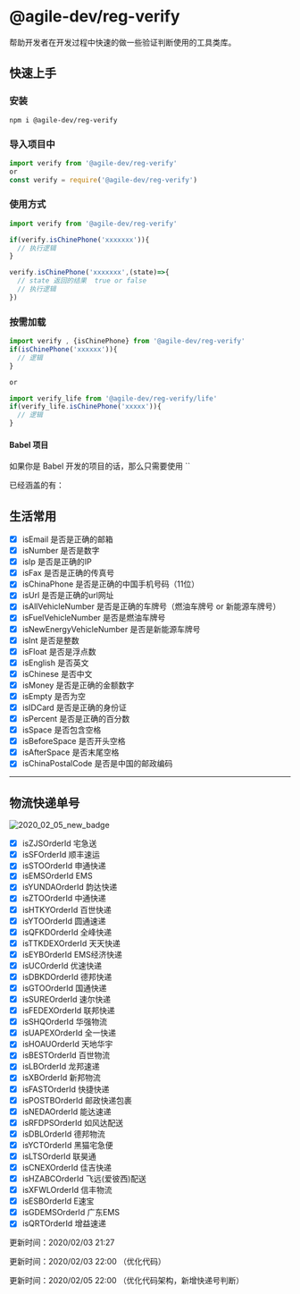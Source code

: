 # @agile-dev/reg-verify
帮助开发者在开发过程中快速的做一些验证判断使用的工具类库。

## 快速上手

### 安装

``` npm
npm i @agile-dev/reg-verify
```

### 导入项目中

``` js
import verify from '@agile-dev/reg-verify'
or
const verify = require('@agile-dev/reg-verify')
```

### 使用方式

``` js
import verify from '@agile-dev/reg-verify'

if(verify.isChinePhone('xxxxxxx')){
  // 执行逻辑
}

verify.isChinePhone('xxxxxxx',(state)=>{
  // state 返回的结果  true or false
  // 执行逻辑
})
```

### 按需加载
``` js
import verify , {isChinePhone} from '@agile-dev/reg-verify'
if(isChinePhone('xxxxxx')){
  // 逻辑
}

or 

import verify_life from '@agile-dev/reg-verify/life'
if(verify_life.isChinePhone('xxxxx')){
  // 逻辑
}
```


#### Babel 项目
如果你是 Babel 开发的项目的话，那么只需要使用 ``

已经涵盖的有：

## 生活常用

+ [x] isEmail 是否是正确的邮箱 
+ [x] isNumber 是否是数字
+ [x] isIp 是否是正确的IP
+ [x] isFax 是否是正确的传真号
+ [x] isChinaPhone 是否是正确的中国手机号码（11位）
+ [x] isUrl 是否是正确的url网址
+ [x] isAllVehicleNumber 是否是正确的车牌号（燃油车牌号 or 新能源车牌号）
+ [x] isFuelVehicleNumber 是否是燃油车牌号 
+ [x] isNewEnergyVehicleNumber 是否是新能源车牌号 
+ [x] isInt 是否是整数
+ [x] isFloat 是否是浮点数
+ [x] isEnglish 是否英文
+ [x] isChinese 是否中文
+ [x] isMoney 是否是正确的金额数字
+ [x] isEmpty 是否为空
+ [x] isIDCard 是否是正确的身份证
+ [x] isPercent 是否是正确的百分数
+ [x] isSpace 是否包含空格
+ [x] isBeforeSpace 是否开头空格 
+ [x] isAfterSpace 是否末尾空格 
+ [x] isChinaPostalCode 是否是中国的邮政编码 

---
## 物流快递单号 
![2020_02_05_new_badge](https://img.shields.io/static/v1?label=2020-02-05&message=new&color=red)
+ [x] isZJSOrderId 宅急送
+ [x] isSFOrderId 顺丰速运
+ [x] isSTOOrderId 申通快递
+ [x] isEMSOrderId EMS
+ [x] isYUNDAOrderId 韵达快递
+ [x] isZTOOrderId 中通快递
+ [x] isHTKYOrderId 百世快递
+ [x] isYTOOrderId 圆通速递
+ [x] isQFKDOrderId 全峰快递
+ [x] isTTKDEXOrderId 天天快递
+ [x] isEYBOrderId EMS经济快递
+ [x] isUCOrderId 优速快递
+ [x] isDBKDOrderId 德邦快递
+ [x] isGTOOrderId 国通快递
+ [x] isSUREOrderId 速尔快递
+ [x] isFEDEXOrderId 联邦快递
+ [x] isSHQOrderId 华强物流
+ [x] isUAPEXOrderId 全一快递
+ [x] isHOAUOrderId 天地华宇
+ [x] isBESTOrderId 百世物流
+ [x] isLBOrderId 龙邦速递
+ [x] isXBOrderId 新邦物流
+ [x] isFASTOrderId 快捷快递
+ [x] isPOSTBOrderId 邮政快递包裹
+ [x] isNEDAOrderId 能达速递
+ [x] isRFDPSOrderId 如风达配送
+ [x] isDBLOrderId 德邦物流
+ [x] isYCTOrderId 黑猫宅急便
+ [x] isLTSOrderId 联昊通
+ [x] isCNEXOrderId 佳吉快递
+ [x] isHZABCOrderId 飞远(爱彼西)配送
+ [x] isXFWLOrderId 信丰物流
+ [x] isESBOrderId E速宝
+ [x] isGDEMSOrderId 广东EMS
+ [x] isQRTOrderId 增益速递

更新时间：2020/02/03 21:27

更新时间：2020/02/03 22:00  （优化代码）

更新时间：2020/02/05 22:00  （优化代码架构，新增快递号判断）